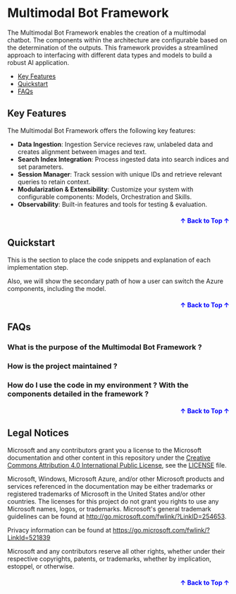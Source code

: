 # Multimodal Bot Framework

The Multimodal Bot Framework enables the creation of a multimodal chatbot.
The components within the architecture are configurable based on the determination of the outputs.
This framework provides a streamlined approach to interfacing with different data types and models to build a robust AI application. 


* [Key Features](#key-features)
* [Quickstart](#quickstart)
* [FAQs](#faqs)



## Key Features

The Multimodal Bot Framework offers the following key features: 

- **Data Ingestion**: Ingestion Service recieves raw, unlabeled data and creates alignment between images and text.  
- **Search Index Integration**: Process ingested data into search indices and set parameters.
- **Session Manager**: Track session with unique IDs and retrieve relevant queries to retain context.
- **Modularization & Extensibility**: Customize your system with configurable components: Models, Orchestration and Skills.
- **Observability**: Built-in features and tools for testing & evaluation.

<p align="right" style="font-size: 14px; color: #555; margin-top: 20px;">
  <a href="#readme-top" style="text-decoration: none; color: blue; font-weight: bold;">
    ↑ Back to Top ↑
  </a>
</p>


## Quickstart

This is the section to place the code snippets and explanation of each implementation step.

Also, we will show the secondary path of how a user can switch the Azure components, including the model. 

<p align="right" style="font-size: 14px; color: #555; margin-top: 20px;">
  <a href="#readme-top" style="text-decoration: none; color: blue; font-weight: bold;">
    ↑ Back to Top ↑
  </a>
</p>


## FAQs

### What is the purpose of the Multimodal Bot Framework ?

### How is the project maintained ? 

### How do I use the code in my environment ? With the components detailed in the framework ? 



<p align="right" style="font-size: 14px; color: #555; margin-top: 20px;">
  <a href="#readme-top" style="text-decoration: none; color: blue; font-weight: bold;">
    ↑ Back to Top ↑
  </a>
</p>


## Legal Notices

Microsoft and any contributors grant you a license to the Microsoft documentation and other content
in this repository under the [Creative Commons Attribution 4.0 International Public License](https://creativecommons.org/licenses/by/4.0/legalcode),
see the [LICENSE](LICENSE) file.

Microsoft, Windows, Microsoft Azure, and/or other Microsoft products and services referenced in the documentation
may be either trademarks or registered trademarks of Microsoft in the United States and/or other countries.
The licenses for this project do not grant you rights to use any Microsoft names, logos, or trademarks.
Microsoft's general trademark guidelines can be found at http://go.microsoft.com/fwlink/?LinkID=254653.

Privacy information can be found at https://go.microsoft.com/fwlink/?LinkId=521839

Microsoft and any contributors reserve all other rights, whether under their respective copyrights, patents,
or trademarks, whether by implication, estoppel, or otherwise.

<p align="right" style="font-size: 14px; color: #555; margin-top: 20px;">
  <a href="#readme-top" style="text-decoration: none; color: blue; font-weight: bold;">
    ↑ Back to Top ↑
  </a>
</p>



